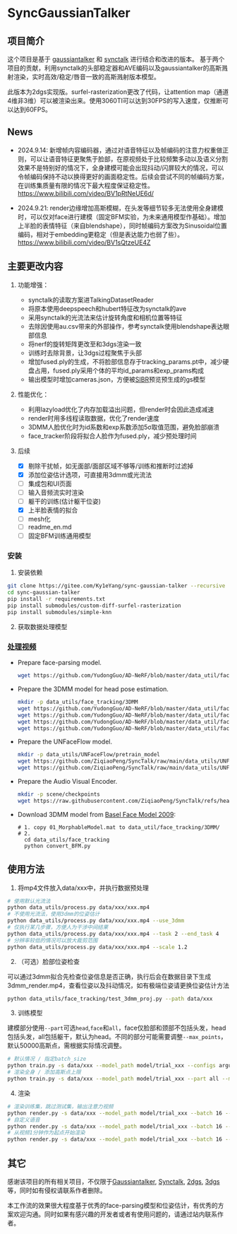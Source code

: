 # SyncGaussianTalker

## 项目简介
这个项目是基于 [gaussiantalker](https://github.com/KU-CVLAB/GaussianTalker) 和 [synctalk](https://github.com/ZiqiaoPeng/SyncTalk/tree/main) 进行结合和改进的版本。
基于两个项目的贡献，利用synctalk的头部稳定器和AVE编码以及gaussiantalker的高斯溅射渲染，实时高效/稳定/唇音一致的高斯溅射版本模型。

此版本为2dgs实现版。surfel-rasterization更改了代码，让attention map（通道4维非3维）可以被渲染出来。使用3060TI可以达到30FPS的写入速度，仅推断可以达到60FPS。

## News
- 2024.9.14: 新增帧内容编码器，通过对语音特征以及帧编码的注意力权重做正则，可以让语音特征更聚焦于脸部，在原视频处于比较频繁多动以及语义分割效果不是特别好的情况下，全身建模可能会出现抖动/闪屏较大的情况，可以令帧编码保持不动以换得更好的画面稳定性。后续会尝试不同的帧编码方案，在训练集质量有限的情况下最大程度保证稳定性。
https://www.bilibili.com/video/BV1pRtNeUE6d/

- 2024.9.21: render边缘增加高斯模糊，在头发等细节较多无法使用全身建模时，可以仅对face进行建模（固定BFM实验，为未来通用模型作基础）。增加上半脸的表情特征（来自blendshape），同时帧编码方案改为Sinusoidal位置编码，相对于embedding更稳定（但是表达能力也弱了些）。
https://www.bilibili.com/video/BV1sQtzeUE4Z

## 主要更改内容

1. 功能增强：
   - synctalk的读取方案进TalkingDatasetReader
   - 将原本使用deepspeech和hubert特征改为synctalk的ave
   - 采用synctalk的光流法来估计旋转角度和相机位置等特征
   - 去除因使用au.csv带来的外部操作，参考synctalk使用blendshape表达眼部信息
   - 将nerf的旋转矩阵更改至和3dgs渲染一致
   - 训练时去除背景，让3dgs过程聚焦于头部
   - 增加fused.ply的生成，不将脸部信息存于tracking_params.pt中，减少硬盘占用，fused.ply采用个体的平均id_params和exp_prams构成
   - 输出模型时增加cameras.json，方便被[SIBR](https://sibr.gitlabpages.inria.fr/)预览预生成的gs模型

2. 性能优化：
   - 利用lazyload优化了内存加载溢出问题，但render时会因此造成减速
   - render时用多线程读取数据，优化了render速度
   - 3DMM人脸优化时为id系数和exp系数添加5σ取值范围，避免脸部崩溃
   - face_tracker阶段将拟合人脸作为fused.ply，减少预处理时间

3. 后续
   - [x] 剔除干扰帧，如无面部/面部区域不够等/训练和推断时过滤掉
   - [x] 添加位姿估计选项，可直接用3dmm或光流法
   - [ ] 集成包和UI页面
   - [ ] 输入音频流实时渲染
   - [ ] 躯干的训练(估计躯干位姿)
   - [x] 上半脸表情的拟合
   - [ ] mesh化
   - [ ] readme_en.md
   - [ ] 固定BFM训练通用模型

### 安装
1. 安装依赖
```bash
git clone https://gitee.com/Ky1eYang/sync-gaussian-talker --recursive
cd sync-gaussian-talker
pip install -r requirements.txt
pip install submodules/custom-diff-surfel-rasterization
pip install submodules/simple-knn
```
2. 获取数据处理模型
### [处理视频](https://github.com/ZiqiaoPeng/SyncTalk/blob/main/README.md)
- Prepare face-parsing model.

  ```bash
  wget https://github.com/YudongGuo/AD-NeRF/blob/master/data_util/face_parsing/79999_iter.pth?raw=true -O data_utils/face_parsing/79999_iter.pth
  ```

- Prepare the 3DMM model for head pose estimation.

  ```bash
  mkdir -p data_utils/face_tracking/3DMM
  wget https://github.com/YudongGuo/AD-NeRF/blob/master/data_util/face_tracking/3DMM/exp_info.npy?raw=true -O data_utils/face_tracking/3DMM/exp_info.npy
  wget https://github.com/YudongGuo/AD-NeRF/blob/master/data_util/face_tracking/3DMM/keys_info.npy?raw=true -O data_utils/face_tracking/3DMM/keys_info.npy
  wget https://github.com/YudongGuo/AD-NeRF/blob/master/data_util/face_tracking/3DMM/sub_mesh.obj?raw=true -O data_utils/face_tracking/3DMM/sub_mesh.obj
  wget https://github.com/YudongGuo/AD-NeRF/blob/master/data_util/face_tracking/3DMM/topology_info.npy?raw=true -O data_utils/face_tracking/3DMM/topology_info.npy
  ```

- Prepare the UNFaceFlow model.

  ```bash
  mkdir -p data_utils/UNFaceFlow/pretrain_model
  wget https://github.com/ZiqiaoPeng/SyncTalk/raw/main/data_utils/UNFaceFlow/sgd_NNRT_model_epoch19008_50000.pth -O data_utils/UNFaceFlow/sgd_NNRT_model_epoch19008_50000.pth
  wget https://github.com/ZiqiaoPeng/SyncTalk/raw/main/data_utils/UNFaceFlow/pretrain_model/raft-small.pth -O data_utils/UNFaceFlow/pretrain_model/raft-small.pth
  ```

- Prepare the Audio Visual Encoder.

  ```bash
  mkdir -p scene/checkpoints
  wget https://raw.githubusercontent.com/ZiqiaoPeng/SyncTalk/refs/heads/main/nerf_triplane/checkpoints/audio_visual_encoder.pth -O scene/checkpoints/audio_visual_encoder.pth
  ```

- Download 3DMM model from [Basel Face Model 2009](https://faces.dmi.unibas.ch/bfm/main.php?nav=1-1-0&id=details):

  ```
  # 1. copy 01_MorphableModel.mat to data_util/face_tracking/3DMM/
  # 2.
    cd data_utils/face_tracking
    python convert_BFM.py
  ```


## 使用方法
1.  将mp4文件放入data/xxx中，并执行数据预处理
```bash
# 使用默认光流法
python data_utils/process.py data/xxx/xxx.mp4 
# 不使用光流法，使用3dmm的位姿估计
python data_utils/process.py data/xxx/xxx.mp4 --use_3dmm
# 仅执行某几步骤，方便人为干涉中间结果
python data_utils/process.py data/xxx/xxx.mp4 --task 2 --end_task 4
# 分辨率较低的情况可以放大裁剪范围
python data_utils/process.py data/xxx/xxx.mp4 --scale 1.2
```
2. （可选）脸部位姿检查

可以通过3dmm拟合先检查位姿信息是否正确，执行后会在数据目录下生成3dmm_render.mp4，查看位姿以及抖动情况，如有极端位姿请更换位姿估计方法
```bash
python data_utils/face_tracking/test_3dmm_proj.py --path data/xxx
```

3. 训练模型

建模部分使用`--part`可选`head`,`face`和`all`，face仅脸部和颈部不包括头发，head包括头发，all包括躯干，默认为head。不同的部分可能需要调整`--max_points`，默认50000高斯点，需根据实际情况调整。
```bash
# 默认情况 / 指定batch_size
python train.py -s data/xxx --model_path model/trial_xxx --configs arguments/custom.py --batch_size 16
# 渲染全身 / 添加高斯点上限
python train.py -s data/xxx --model_path model/trial_xxx --part all --max_points 70000 --configs arguments/custom.py
```

4. 渲染
```bash
# 渲染训练集，跳过测试集，输出注意力视频
python render.py -s data/xxx --model_path model/trial_xxx --batch 16 --visualize_attention --skip_test
# 自定义语音
python render.py -s data/xxx --model_path model/trial_xxx --batch 16 --custom_aud custom.wav
# 从视频1分钟作为起点开始渲染
python render.py -s data/xxx --model_path model/trial_xxx --batch 16 --ss 00:01:00 --custom_aud custom.wav
```

## 其它
感谢该项目的所有相关项目，不仅限于[Gaussiantalker](https://github.com/KU-CVLAB/GaussianTalker), [Synctalk](https://github.com/ZiqiaoPeng/SyncTalk/tree/main), [2dgs](https://github.com/hbb1/2d-gaussian-splatting), [3dgs](https://github.com/graphdeco-inria/gaussian-splatting)等，同时如有侵权请联系作者删除。

本工作流的效果很大程度基于优秀的face-parsing模型和位姿估计，有优秀的方案欢迎沟通。同时如果有感兴趣的开发者或者有使用问题的，请通过站内联系作者。